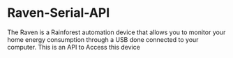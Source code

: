 # Raven-Serial-API
The Raven is a Rainforest automation device that allows you to monitor your home energy consumption through a USB done connected to your computer. This is an API to Access this device
